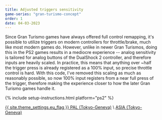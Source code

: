 ```yaml
---
title: Adjusted triggers sensitivity
game-series: "gran-turismo-concept"
order: 1
date: 04-03-2023
---
```


Since Gran Turismo games have always offered full control remapping, it's possible to utilize triggers on modern controllers for throttle/brake,
much like most modern games do. However, unlike in newer Gran Turismos, doing this in the PS2 games results in a mediocre experience -- analog sensitivity
is tailored for analog buttons of the DualShock 2 controller, and therefore inputs are heavily scaled. In practice, this means that anything over ~half the trigger
press is already registered as a 100% input, so precise throttle control is hard. With this code, I've removed this scaling as much as reasonably possible,
so now 100% input registers from a near full press of the trigger, therefore making the experience closer to how the later Gran Turismo games handle it.

{% include setup-instructions.html platform="ps2" %}

<a href="https://github.com/CookiePLMonster/Console-Cheat-Codes/blob/master/PS2/Gran%20Turismo%20Concept/Adjusted%20triggers%20sensitivity/60013EBD_triggers.pnach" class="button" role="button" target="_blank">{{ site.theme_settings.eu_flag }} PAL (Tokyo-Geneva)</a> \\
<a href="https://github.com/CookiePLMonster/Console-Cheat-Codes/blob/master/PS2/Gran%20Turismo%20Concept/Adjusted%20triggers%20sensitivity/6810C3BC_triggers.pnach" class="button" role="button" target="_blank">ASIA (Tokyo-Geneva)</a>